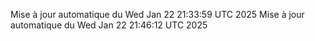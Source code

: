 Mise à jour automatique du Wed Jan 22 21:33:59 UTC 2025
Mise à jour automatique du Wed Jan 22 21:46:12 UTC 2025
